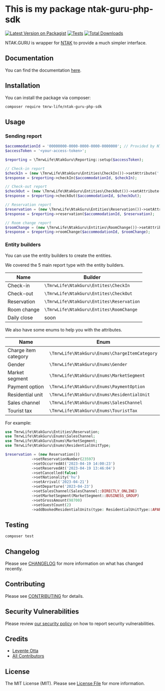 # This is my package ntak-guru-php-sdk

[![Latest Version on Packagist](https://img.shields.io/packagist/v/tmrw-life/ntak-guru-php-sdk.svg?style=flat-square)](https://packagist.org/packages/tmrw-life/ntak-guru-php-sdk)
[![Tests](https://img.shields.io/github/actions/workflow/status/TMRW-Life/ntak.guru-php-sdk/run-tests.yml?branch=main&label=tests&style=flat-square)](https://github.com/TMRW-Life/ntak.guru-php-sdk/actions/workflows/run-tests.yml)
[![Total Downloads](https://img.shields.io/packagist/dt/tmrw-life/ntak-guru-php-sdk.svg?style=flat-square)](https://packagist.org/packages/tmrw-life/ntak-guru-php-sdk)

NTAK.GURU is wrapper for [NTAK](https://info.ntak.hu) to provide a much simpler interface.

## Documentation

You can find the documentation [here](https://docs.ntakguru.tmrwsystem.life).

## Installation

You can install the package via composer:

```bash
composer require tmrw-life/ntak-guru-php-sdk
```

## Usage

### Sending report

```php
$accommodationId = '00000000-0000-0000-0000-0000000'; // Provided by NTAK.guru
$accessToken = '<your-access-token>';

$reporting = \TmrwLife\NtakGuru\Reporting::setup($accessToken);

// Check-in report
$checkIn = (new \TmrwLife\NtakGuru\Entities\CheckIn())->setAttribute('...');
$response = $reporting->checkIn($accommodationId, $checkIn);

// Check-out report
$checkOut = (new \TmrwLife\NtakGuru\Entities\CheckOut())->setAttribute('...');
$response = $reporting->checkOut($accommodationId, $checkOut);

// Reservation report
$reservation = (new \TmrwLife\NtakGuru\Entities\Reservation())->setAttribute('...');
$response = $reporting->reservation($accommodationId, $reservation);

// Room change report
$roomChange = (new \TmrwLife\NtakGuru\Entities\RoomChange())->setAttribute('...');
$response = $reporting->roomChange($accommodationId, $roomChange);
```

### Entity builders

You can use the entity builders to create the entities.

We covered the 5 main report type with the entity builders.

| Name        | Builder                                  |
|-------------|------------------------------------------|
| Check-in    | `\TmrwLife\NtakGuru\Entites\CheckIn`     |
| Check-out   | `\TmrwLife\NtakGuru\Entites\CheckOut`    |
| Reservation | `\TmrwLife\NtakGuru\Entites\Reservation` |
| Room change | `\TmrwLife\NtakGuru\Entites\RoomChange`  |
| Daily close | soon                                     |

We also have some enums to help you with the attributes.

| Name                 | Enum                                          |
|----------------------|-----------------------------------------------|
| Charge item category | `\TmrwLife\NtakGuru\Enums\ChargeItemCategory` |
| Gender               | `\TmrwLife\NtakGuru\Enums\Gender`             |
| Market segment       | `\TmrwLife\NtakGuru\Enums\MarketSegment`      |
| Payment option       | `\TmrwLife\NtakGuru\Enums\PaymentOption`      |
| Residential unit     | `\TmrwLife\NtakGuru\Enums\ResidentialUnit`    |
| Sales channel        | `\TmrwLife\NtakGuru\Enums\SalesChannel`       |
| Tourist tax          | `\TmrwLife\NtakGuru\Enums\TouristTax`         |

For example:

```php
use TmrwLife\NtakGuru\Entities\Reservation;
use TmrwLife\NtakGuru\Enums\SalesChannel;
use TmrwLife\NtakGuru\Enums\MarketSegment;
use TmrwLife\NtakGuru\Enums\ResidentialUnitType;

$reservation = (new Reservation())
            ->setReservationNumber(23597)
            ->setOccurredAt('2023-04-19 14:00:23')
            ->setReservedAt('2023-04-19 13:46:04')
            ->setCancelled(false)
            ->setNationality('hu')
            ->setArrival('2023-04-21')
            ->setDeparture('2023-04-23')
            ->setSalesChannel(SalesChannel::DIRECTLY_ONLINE)
            ->setMarketSegment(MarketSegment::BUSINESS_GROUP)
            ->setGrossAmount(98700)
            ->setGuestCount(2)
            ->addBookedResidentialUnits(type: ResidentialUnitType::APARTMENT, capacity: 2);
```

## Testing

```bash
composer test
```

## Changelog

Please see [CHANGELOG](CHANGELOG.md) for more information on what has changed recently.

## Contributing

Please see [CONTRIBUTING](https://github.com/spatie/.github/blob/main/CONTRIBUTING.md) for details.

## Security Vulnerabilities

Please review [our security policy](../../security/policy) on how to report security vulnerabilities.

## Credits

- [Levente Otta](https://github.com/Otisz)
- [All Contributors](../../contributors)

## License

The MIT License (MIT). Please see [License File](LICENSE.md) for more information.
